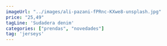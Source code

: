 ```yaml
---
imageUrl: "../images/ali-pazani-fPRnc-KXwe8-unsplash.jpg"
price: "25,49"
tagLine: 'Sudadera denim'
categories: ["prendas", "novedades"]
tag: 'jerseys'
---
```

